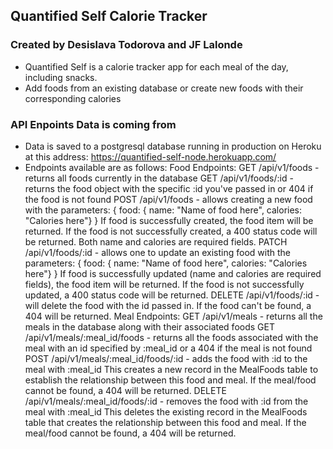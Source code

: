 ## Quantified Self Calorie Tracker
### Created by Desislava Todorova and JF Lalonde

* Quantified Self is a calorie tracker app for each meal of the day, including snacks.
* Add foods from an existing database or create new foods with their corresponding calories

### API Enpoints Data is coming from
* Data is saved to a postgresql database running in production on Heroku at this address: https://quantified-self-node.herokuapp.com/
* Endpoints available are as follows:
Food Endpoints:
GET /api/v1/foods - returns all foods currently in the database
GET /api/v1/foods/:id - returns the food object with the specific :id you've passed in or 404 if the food is not found
POST /api/v1/foods - allows creating a new food with the parameters: 
{ food: { name: "Name of food here", calories: "Calories here"} }
If food is successfully created, the food item will be returned. If the food is not successfully created, a 400 status code will be returned. Both name and calories are required fields.
PATCH /api/v1/foods/:id - allows one to update an existing food with the parameters:
{ food: { name: "Name of food here", calories: "Calories here"} }
If food is successfully updated (name and calories are required fields), the food item will be returned. If the food is not successfully updated, a 400 status code will be returned.
DELETE /api/v1/foods/:id - will delete the food with the id passed in. If the food can't be found, a 404 will be returned.
Meal Endpoints:
GET /api/v1/meals - returns all the meals in the database along with their associated foods
GET /api/v1/meals/:meal_id/foods - returns all the foods associated with the meal with an id specified by :meal_id or a 404 if the meal is not found
POST /api/v1/meals/:meal_id/foods/:id - adds the food with :id to the meal with :meal_id
This creates a new record in the MealFoods table to establish the relationship between this food and meal. If the meal/food cannot be found, a 404 will be returned.
DELETE /api/v1/meals/:meal_id/foods/:id - removes the food with :id from the meal with :meal_id
This deletes the existing record in the MealFoods table that creates the relationship between this food and meal. If the meal/food cannot be found, a 404 will be returned.
